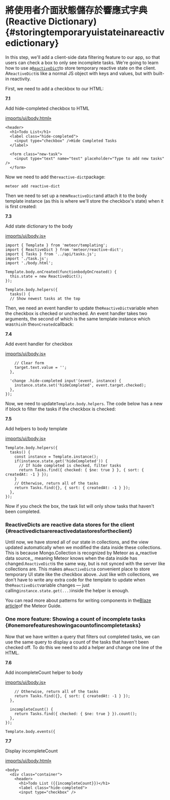 # 將使用者介面狀態儲存於響應式字典\(Reactive Dictionary\) {#storingtemporaryuistateinareactivedictionary}

In this step, we'll add a client-side data filtering feature to our app, so that users can check a box to only see incomplete tasks. We're going to learn how to use a[`ReactiveDict`](https://atmospherejs.com/meteor/reactive-dict)to store temporary reactive state on the client. A`ReactiveDict`is like a normal JS object with keys and values, but with built-in reactivity.

First, we need to add a checkbox to our HTML:

**7.1**

Add hide-completed checkbox to HTML

[imports/ui/body.html»](https://github.com/meteor/simple-todos/commit/4bfaa6f070101cb0caf35ab30343e1126b0e6701)

```
<header>
  <h1>Todo List</h1>
  <label class="hide-completed">
    <input type="checkbox" />Hide Completed Tasks
  </label>

  <form class="new-task">
    <input type="text" name="text" placeholder="Type to add new tasks" />
  </form>
```

Now we need to add the`reactive-dict`package:

```
meteor add reactive-dict
```

Then we need to set up a new`ReactiveDict`and attach it to the body template instance \(as this is where we'll store the checkbox's state\) when it is first created:

**7.3**

Add state dictionary to the body

[imports/ui/body.js»](https://github.com/meteor/simple-todos/commit/349bd90805ba098d08c9445c00fb6776f2cb8b08)

```
import { Template } from 'meteor/templating';
import { ReactiveDict } from 'meteor/reactive-dict';
import { Tasks } from '../api/tasks.js';
import './task.js';
import './body.html';

Template.body.onCreated(functionbodyOnCreated() {
  this.state = new ReactiveDict();
});

Template.body.helpers({
  tasks() {
  // Show newest tasks at the top
```

Then, we need an event handler to update the`ReactiveDict`variable when the checkbox is checked or unchecked. An event handler takes two arguments, the second of which is the same template instance which was`this`in the`onCreated`callback:

**7.4**

Add event handler for checkbox

[imports/ui/body.js»](https://github.com/meteor/simple-todos/commit/caa11a11d808123299380ee26229c9f358ba1775)

```
    // Clear form
    target.text.value = '';
  },

  'change .hide-completed input'(event, instance) {
    instance.state.set('hideCompleted', event.target.checked);
  },
});
```

Now, we need to update`Template.body.helpers`. The code below has a new if block to filter the tasks if the checkbox is checked:

**7.5**

Add helpers to body template

[imports/ui/body.js»](https://github.com/meteor/simple-todos/commit/10e30f2ff2b42a53bd675433f65d21ac2beb679e)

```
Template.body.helpers({
  tasks() {
    const instance = Template.instance();
    if(instance.state.get('hideCompleted')) {
      // If hide completed is checked, filter tasks
      return Tasks.find({ checked: { $ne: true } }, { sort: { createdAt: -1 } });
    }
    // Otherwise, return all of the tasks
    return Tasks.find({}, { sort: { createdAt: -1 } });
  },
});
```

Now if you check the box, the task list will only show tasks that haven't been completed.

### ReactiveDicts are reactive data stores for the client {#reactivedictsarereactivedatastoresfortheclient}

Until now, we have stored all of our state in collections, and the view updated automatically when we modified the data inside these collections. This is because Mongo.Collection is recognized by Meteor as a_reactive data source_, meaning Meteor knows when the data inside has changed.`ReactiveDict`is the same way, but is not synced with the server like collections are. This makes a`ReactiveDict`a convenient place to store temporary UI state like the checkbox above. Just like with collections, we don't have to write any extra code for the template to update when the`ReactiveDict`variable changes — just calling`instance.state.get(...)`inside the helper is enough.

You can read more about patterns for writing components in the[Blaze article](http://guide.meteor.com/blaze.html)of the Meteor Guide.

### One more feature: Showing a count of incomplete tasks {#onemorefeatureshowingacountofincompletetasks}

Now that we have written a query that filters out completed tasks, we can use the same query to display a count of the tasks that haven't been checked off. To do this we need to add a helper and change one line of the HTML.

**7.6**

Add incompleteCount helper to body

[imports/ui/body.js»](https://github.com/meteor/simple-todos/commit/79b34c54716abd5aaa1a5d9f5068a8bd7c24e35b)

```
    // Otherwise, return all of the tasks
    return Tasks.find({}, { sort: { createdAt: -1 } });
  },

  incompleteCount() {
    return Tasks.find({ checked: { $ne: true } }).count();
  },
});

Template.body.events({
```

**7.7**

Display incompleteCount

[imports/ui/body.html»](https://github.com/meteor/simple-todos/commit/b26b4d486c9136a3db7beb5d63759b7fa1cdf0b3)

```
<body>
  <div class="container">
    <header>
      <h1>Todo List ({{incompleteCount}})</h1>
      <label class="hide-completed">
      <input type="checkbox" />
```



